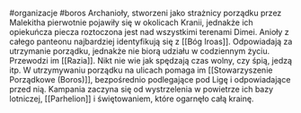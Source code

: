 #organizacje #boros
Archanioły, stworzeni jako strażnicy porządku przez Malekitha pierwotnie pojawiły się w okolicach Kranii, jednakże ich opiekuńcza piecza roztoczona jest nad wszystkimi terenami Dimei. Anioły z całego panteonu najbardziej identyfikują się z [[Bóg Iroas]]. Odpowiadają za utrzymanie porządku, jednakże nie biorą udziału w codziennym życiu. Przewodzi im [[Razia]]. Nikt nie wie jak spędzają czas wolny, czy śpią, jedzą itp. W utrzymywaniu porządku na ulicach pomaga im [[Stowarzyszenie Porządkowe (Boros)]], bezpośrednio podlegające pod Ligę i odpowiadające przed nią. Kampania zaczyna się od wystrzelenia w powietrze ich bazy lotniczej, [[Parhelion]] i świętowaniem, które ogarnęło całą krainę. 